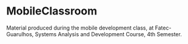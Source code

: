 # MobileClassroom
Material produced during the mobile development class, at Fatec-Guarulhos, Systems Analysis and Development Course, 4th Semester.
